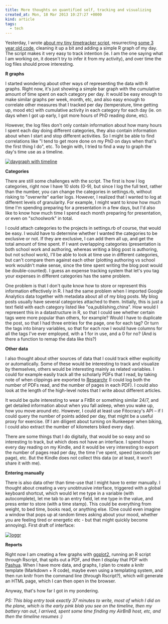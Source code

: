 ```yaml
---
title: More thoughts on quantified self, tracking and visualizing
created_at: Mon, 18 Mar 2013 10:27:27 +0000
kind: article
tags:
  - tech
---
```


Yesterday, I wrote [about my tiny timetracker
script](http://reganmian.net/blog/2013/03/16/unobtrusive-time-tracker-visualizing-time-spent-with-ruby-and-r/ "Unobtrusive time tracker, visualizing time spent with Ruby and R"),
resurrecting [some 3 year old
code](https://github.com/houshuang/Personal-time-tracker), cleaning it
up a bit and adding a simple R graph of my day. The script makes it very
easy to track intention (ie. I am the one saying what I am working on,
it doesn't try to infer it from my activity), and over time the log
files should prove interesting.

**R graphs**

I started wondering about other ways of representing the data with R
graphs. Right now, it's just showing a simple bar graph with the
cumulative amount of time spent on each category per day. It would be
easy enough to make similar graphs per week, month, etc, and also easy
enough to correlate other measures that I tracked per day (temperature,
time getting up, mood etc) with cumulative activity in each category for
each day (ie. on days when I got up early, I got more hours of PhD
reading done, etc).

However, the log files don't only contain information about how many
hours I spent each day doing different categories, they also contain
information about when I start and stop different activities. So I might
be able to find correlations like "I tend to get more done on my PhD on
days when that's the first thing I do", etc. To begin with, I tried to
find a way to graph the day's time use as a timeline.

[![daygraph with
timeline](http://reganmian.net/blog/wp-content/uploads/2013/03/daygraph-with-timeline1.png)](http://reganmian.net/blog/wp-content/uploads/2013/03/daygraph-with-timeline1.png)

**Categories**

There are still some challenges with the script. The first is how I log
categories, right now I have 10 slots (0-9), but since I log the full
text, rather than the number, you can change the categories in
settings.rb, without risking to "overwrite" earlier logs. However, I
realized that I wanted to log at different levels of granularity. For
example, I might want to know how much time I'm spending preparing for a
presentation in a few days, but I'd also like to know how much time I
spend each month preparing for presentation, or even on "schoolwork" in
total.

I could attach categories to the projects in settings.rb of course, that
would be easy. I would have to determine whether I wanted the categories
to be exclusive or not. If they are exclusive, I can add them all up,
and get the total amount of time spent. If I want overlapping categories
(presentation is both school work and authoring, whereas writing a blog
post is authoring, but not school work), I'll be able to look at time
use in different categories, but can't compare them against each other
(plotting authoring vs school work wouldn't make sense, since the time
spent writing the blog post would be double-counted). I guess an expense
tracking system that let's you tag your expenses in different categories
has the same problem.

One problem is that I don't quite know how to store or represent this
information effectively in R. I had the same problem when I imported
Google Analytics data together with metadata about all of my blog posts.
My blog posts usually have several categories attached to them.
Initially, this is just a text field with each category listed like
"oa,publishing,china". How would I represent this in a datastructure in
R, so that I could see whether certain tags were more popular than
others, for example? Would I have to duplicate the post, so that I had
three entries for the page, one for each tag? Or turn the tags into
binary variables, so that for each row I would have columns for all the
tags I've ever employed, with a 1 for in use, and a 0 for no? (And is
there a function to remap the data like this?)

**Other data**

I also thought about other sources of data that I could track either
explicitly or automatically. Some of these would be interesting to track
and visualize by themselves, others would be interesting mainly as
related variables. I could for example easily track all the scholarly
PDFs that I read, by taking note of when clippings are exported to
[Researchr](http://reganmian.net/wiki/researchr:start) (I could log both
the number of PDFs read, and the number of pages in each PDF). I could
also look at the length of the high-level notes that I write about
different articles.

It would be quite interesting to wear a FitBit or something similar
24/7, and get detailed information about when you fall asleep, when you
wake up, how you move around etc. However, I could at least use
Fitocracy's API – if I could query the number of points added per day,
that might be a useful proxy for exercise. (If I am diligent about
turning on Runkeeper when biking, I could also extract the number of
kilometers biked every day).

There are some things that I do digitally, that would be so easy and so
interesting to track, but which does not have an interface. I spend
hours every day reading on my Kindle, and it would be very interesting
to export the number of pages read per day, the time I've spent, speed
(seconds per page), etc. But the Kindle does not collect this data (or
at least, it won't share it with me).

**Entering manually**

There is also data other than time-use that I might have to enter
manually. I thought about creating a very unobtrusive interface,
triggered with a global keyboard shortcut, which would let me type in a
variable (with autocomplete), let me tab to an entry field, let me type
in the value, and press enter to store (with a time stamp). This could
be everything from weight, to bed time, books read, or anything else.
(One could even imagine a window that pops up at random times asking
about your mood, whether you are feeling tired or energetic etc - but
that might quickly become annoying). First draft of interface:

[![loggr](http://reganmian.net/blog/wp-content/uploads/2013/03/loggr1.png)](http://reganmian.net/blog/wp-content/uploads/2013/03/loggr1.png)

**Reports**

Right now I am creating a few graphs with
[ggplot2](http://ggplot2.org/), running an R script through Rscript,
that spits out a PDF, and then I display that PDF with
[Pashua](http://www.bluem.net/en/mac/pashua/). When I have more data,
and graphs, I plan to create a knitr template (Markdown + R code), maybe
even using a templating system, and then run knitr from the command line
(through Rscript?), which will generate an HTML page, which I can then
open in the browser.

Anyway, that's how far I got in my pondering.

*PS: This blog entry took exactly 37 minutes to write, most of which I
did on the plane, which is the early pink blob you see on the timeline,
then my battery ran out, I arrived, spent some time finding my AirBnB
host, etc, and then the timeline resumes :)*
